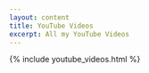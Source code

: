 ```yaml
---
layout: content
title: YouTube Videos
excerpt: All my YouTube Videos
---
```


{% include youtube_videos.html %}